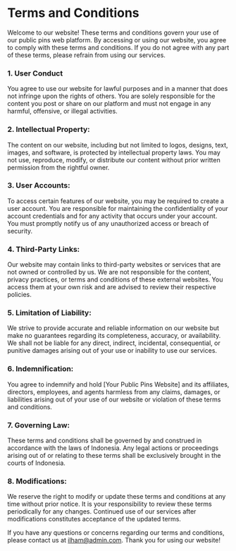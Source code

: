 # Terms and Conditions

Welcome to our website! These terms and conditions govern your use of our public pins web platform. By accessing or using our website, you agree to comply with these terms and conditions. If you do not agree with any part of these terms, please refrain from using our services.

### 1. User Conduct

You agree to use our website for lawful purposes and in a manner that does not infringe upon the rights of others. You are solely responsible for the content you post or share on our platform and must not engage in any harmful, offensive, or illegal activities.

### 2. Intellectual Property:

The content on our website, including but not limited to logos, designs, text, images, and software, is protected by intellectual property laws. You may not use, reproduce, modify, or distribute our content without prior written permission from the rightful owner.

### 3. User Accounts:

To access certain features of our website, you may be required to create a user account. You are responsible for maintaining the confidentiality of your account credentials and for any activity that occurs under your account. You must promptly notify us of any unauthorized access or breach of security.

### 4. Third-Party Links:

Our website may contain links to third-party websites or services that are not owned or controlled by us. We are not responsible for the content, privacy practices, or terms and conditions of these external websites. You access them at your own risk and are advised to review their respective policies.

### 5. Limitation of Liability:

We strive to provide accurate and reliable information on our website but make no guarantees regarding its completeness, accuracy, or availability. We shall not be liable for any direct, indirect, incidental, consequential, or punitive damages arising out of your use or inability to use our services.

### 6. Indemnification:

You agree to indemnify and hold [Your Public Pins Website] and its affiliates, directors, employees, and agents harmless from any claims, damages, or liabilities arising out of your use of our website or violation of these terms and conditions.

### 7. Governing Law:

These terms and conditions shall be governed by and construed in accordance with the laws of Indonesia. Any legal actions or proceedings arising out of or relating to these terms shall be exclusively brought in the courts of Indonesia.

### 8. Modifications:

We reserve the right to modify or update these terms and conditions at any time without prior notice. It is your responsibility to review these terms periodically for any changes. Continued use of our services after modifications constitutes acceptance of the updated terms.

If you have any questions or concerns regarding our terms and conditions, please contact us at ilham@admin.com. Thank you for using our website!

